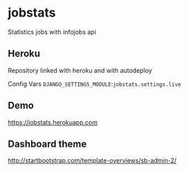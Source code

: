 # jobstats
Statistics jobs with infojobs api

## Heroku
Repository linked with heroku and with autodeploy

Config Vars `DJANGO_SETTINGS_MODULE`:`jobstats.settings.live`

## Demo
https://jobstats.herokuapp.com

## Dashboard theme
http://startbootstrap.com/template-overviews/sb-admin-2/
